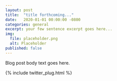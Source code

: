 ```yaml
---
layout: post
title:  "title forthcoming..."
date:   2020-01-01 00:00:00 -0800
categories: general
excerpt: your few sentence excerpt goes here...
img:
  file: placeholder.png
  alt: Placeholder
published: false
---
```


Blog post body text goes here.

{% include twitter_plug.html %}